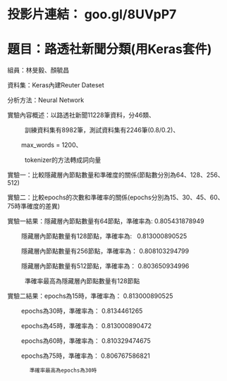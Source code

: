 # 投影片連結： goo.gl/8UVpP7

# 題目：路透社新聞分類(用Keras套件)

組員：林旻毅、顏毓昌

資料集：Keras內建Reuter Dateset

分析方法：Neural Network

實驗內容概述：以路透社新聞11228筆資料，分46類、

             訓練資料集有8982筆，測試資料集有2246筆(0.8/0.2)、
             
             max_words = 1200、
             
             tokenizer的方法轉成詞向量
             
實驗一：比較隱藏層內節點數量和準確度的關係(節點數分別為64、128、256、512)

實驗二：比較epochs的次數和準確率的關係(epochs分別為15、30、45、60、75時準確度的差異)

實驗一結果：隱藏層內節點數量有64節點，準確率為:    0.805431878949

           隱藏層內節點數量有128節點，準確率為:   0.813000890525
           
           隱藏層內節點數量有256節點，準確率為：  0.808103294799
           
           隱藏層內節點數量有512節點，準確率為：  0.803650934996
           
           準確率最高為隱藏層內節點數量有128節點
           
實驗二結果：epochs為15時，準確率為： 0.813000890525

           epochs為30時，準確率為： 0.8134461265
           
           epochs為45時，準確率為： 0.813000890472
           
           epochs為60時，準確率為： 0.810329474675
           
           epochs為75時，準確率為： 0.806767586821
           
           準確率最高為epochs為30時
           
